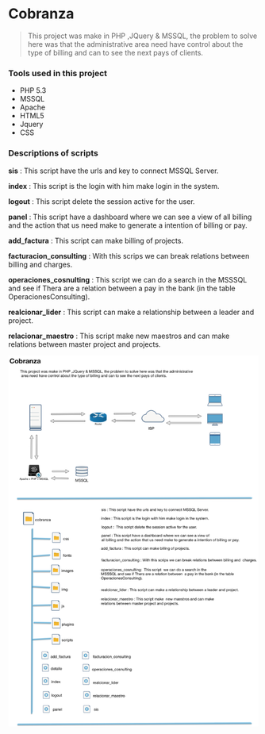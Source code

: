 # Cobranza

> This project was make in PHP ,JQuery & MSSQL, the problem to solve here was that the administrative area need have control about the type of billing and can to see the next pays of clients.

### Tools used in this project

- PHP 5.3
- MSSQL
- Apache
- HTML5
- Jquery
- CSS

### Descriptions of scripts

**sis** : This script have the urls and key to connect MSSQL Server.

**index** : This script is the login with him make login in the system.

**logout** :  This script delete the session active for the user.

**panel** : This script have a dashboard where we can see a view of all billing and the action that us need make to generate a intention of billing or pay.

**add_factura** : This script can make billing of projects.

**facturacion_consulting** : With this scrips we can break relations between billing and  charges.

**operaciones_cosnulting** :  This script  we can do a search in the  MSSSQL and see if Thera are a relation between  a pay in the bank (in the table OperacionesConsulting).

**realcionar_lider** : This script can make a relationship between a leader and project.

**relacionar_maestro** : This script make  new maestros and can make relations between master project and projects.

![How is works](https://github.com/ArmandAguilar/cobranza/blob/master/Diagram/Diagram.png)
